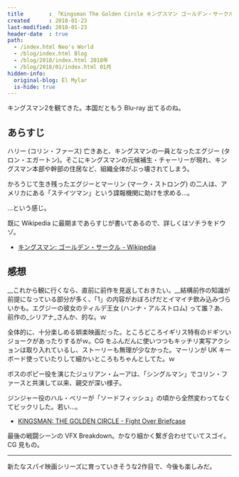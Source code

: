 ```yaml
---
title        : 「Kingsman The Golden Circle キングスマン ゴールデン・サークル」を観た
created      : 2018-01-23
last-modified: 2018-01-23
header-date  : true
path:
  - /index.html Neo's World
  - /blog/index.html Blog
  - /blog/2018/index.html 2018年
  - /blog/2018/01/index.html 01月
hidden-info:
  original-blog: El Mylar
  is-hide: true
---
```


キングスマン2を観てきた。本国だともう Blu-ray 出てるのね。

## あらすじ

ハリー (コリン・ファース) 亡きあと、キングスマンの一員となったエグジー (タロン・エガートン)。そこにキングスマンの元候補生・チャーリーが現れ、キングスマン本部や幹部の住居など、組織全体がぶっ壊されてしまう。

かろうじて生き残ったエグジーとマーリン (マーク・ストロング) の二人は、アメリカにある「ステイツマン」という諜報機関に助けを求める…。

…という感じ。

既に Wikipedia に最期まであらすじが書いてあるので、詳しくはソチラをドウゾ。

- [キングスマン: ゴールデン・サークル - Wikipedia](https://ja.wikipedia.org/wiki/%E3%82%AD%E3%83%B3%E3%82%B0%E3%82%B9%E3%83%9E%E3%83%B3:_%E3%82%B4%E3%83%BC%E3%83%AB%E3%83%87%E3%83%B3%E3%83%BB%E3%82%B5%E3%83%BC%E3%82%AF%E3%83%AB)

## 感想

__これから観に行くなら、直前に前作を見返しておきたい。__結構前作の知識が前提になっている部分が多く、「1」の内容がおぼろげだとイマイチ飲み込みづらいかも。エグジーの彼女のティルデ王女 (ハンナ・アルストロム) って誰？あ、前作の_シリアナ_さんか、的な。ｗ

全体的に、十分楽しめる娯楽映画だった。ところどころイギリス特有のドギツいジョークがあったりするがｗ。CG をふんだんに使いつつもキッチリ実写アクションは取り入れているし、ストーリーも無理が少なかった。マーリンが UK キーボード使っていたりして細かいところもちゃんとしてた。ｗ

ボスのポピー役を演じたジュリアン・ムーアは、「シングルマン」でコリン・ファースと共演して以来、親交が深い様子。

ジンジャー役のハル・ベリーが「ソードフィッシュ」の頃から全然変わってなくてビックリした。若い…。

- [KINGSMAN: THE GOLDEN CIRCLE - Fight Over Briefcase](https://youtube.com/watch?v=FEGQ1KWaaWs)

最後の戦闘シーンの VFX Breakdown。かなり細かく繋ぎ合わせていてスゴイ。CG 見もの。

---

新たなスパイ映画シリーズに育っていきそうな2作目で、今後も楽しみだ。
